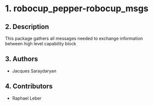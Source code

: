 # 1. robocup_pepper-robocup_msgs

## 2. Description
This package gathers all messages needed to exchange information between high level capability block

## 3. Authors
* Jacques Saraydaryan

## 4. Contributors
* Raphael Leber
